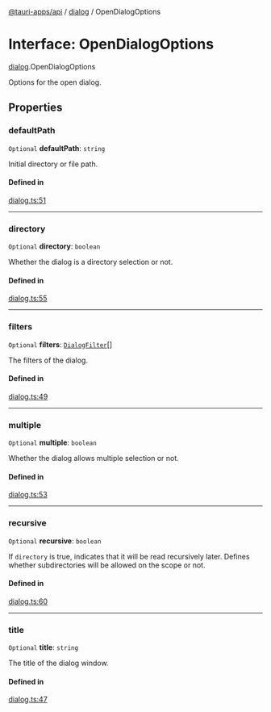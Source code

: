 [@tauri-apps/api](../README.md) / [dialog](../modules/dialog.md) / OpenDialogOptions

# Interface: OpenDialogOptions

[dialog](../modules/dialog.md).OpenDialogOptions

Options for the open dialog.

## Properties

### defaultPath

 `Optional` **defaultPath**: `string`

Initial directory or file path.

#### Defined in

[dialog.ts:51](https://github.com/tauri-apps/tauri/blob/679abc6/tooling/api/src/dialog.ts#L51)

___

### directory

 `Optional` **directory**: `boolean`

Whether the dialog is a directory selection or not.

#### Defined in

[dialog.ts:55](https://github.com/tauri-apps/tauri/blob/679abc6/tooling/api/src/dialog.ts#L55)

___

### filters

 `Optional` **filters**: [`DialogFilter`](dialog.DialogFilter.md)[]

The filters of the dialog.

#### Defined in

[dialog.ts:49](https://github.com/tauri-apps/tauri/blob/679abc6/tooling/api/src/dialog.ts#L49)

___

### multiple

 `Optional` **multiple**: `boolean`

Whether the dialog allows multiple selection or not.

#### Defined in

[dialog.ts:53](https://github.com/tauri-apps/tauri/blob/679abc6/tooling/api/src/dialog.ts#L53)

___

### recursive

 `Optional` **recursive**: `boolean`

If `directory` is true, indicates that it will be read recursively later.
Defines whether subdirectories will be allowed on the scope or not.

#### Defined in

[dialog.ts:60](https://github.com/tauri-apps/tauri/blob/679abc6/tooling/api/src/dialog.ts#L60)

___

### title

 `Optional` **title**: `string`

The title of the dialog window.

#### Defined in

[dialog.ts:47](https://github.com/tauri-apps/tauri/blob/679abc6/tooling/api/src/dialog.ts#L47)
